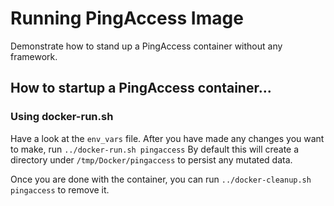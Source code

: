 # Running PingAccess Image
Demonstrate how to stand up a PingAccess container without any framework.

## How to startup a PingAccess container...

### Using docker-run.sh

Have a look at the `env_vars` file. After you have made any changes you want to make,  run `../docker-run.sh pingaccess`
By default this will create a directory under `/tmp/Docker/pingaccess` to persist any mutated data.

Once you are done with the container, you can run `../docker-cleanup.sh pingaccess` to remove it.
